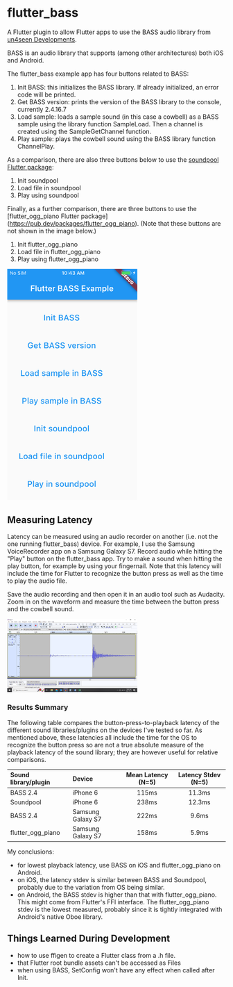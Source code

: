 # flutter_bass

A Flutter plugin to allow Flutter apps to use the BASS audio library
from [un4seen Developments](https://un4seen.com).

BASS is an audio library that supports (among other architectures) both iOS and Android.

The flutter_bass example app has four buttons related to BASS:
1. Init BASS: this initializes the BASS library.  If already initialized, an error code will be printed.
2. Get BASS version: prints the version of the BASS library to the console, currently 2.4.16.7
3. Load sample: loads a sample sound (in this case a cowbell) as a BASS sample using the library
function SampleLoad.  Then a channel is created using the SampleGetChannel function.
4. Play sample: plays the cowbell sound using the BASS library function ChannelPlay.

As a comparison, there are also three buttons below to use the [soundpool Flutter package](https://pub.dev/packages/soundpool):
1. Init soundpool
2. Load file in soundpool
3. Play using soundpool

Finally, as a further comparison, there are three buttons to use the [flutter_ogg_piano Flutter package]
(https://pub.dev/packages/flutter_ogg_piano). (Note that these buttons are not shown in the image below.)
1. Init flutter_ogg_piano
2. Load file in flutter_ogg_piano
3. Play using flutter_ogg_piano

<img
  src="/LatencyTesting/IMG_0034.PNG"
  alt="Example app screenshot"
  title="Example app screenshot"
  style="display: inline-block; margin: 0 auto; max-width: 300px">

## Measuring Latency

Latency can be measured using an audio recorder on another (i.e. not the one running flutter_bass) device.  For example, I use the Samsung VoiceRecorder app on a Samsung Galaxy S7.  Record audio while hitting the "Play" button on the flutter_bass app.
Try to make a sound when hitting the play button, for example by using your fingernail.  Note that this latency will include the time for Flutter to recognize the button press as well as the time to play the audio file.

Save the audio recording and then open it in an audio tool such as Audacity.  Zoom in on the waveform and
measure the time between the button press and the cowbell sound.

<img
  src="/LatencyTesting/LatencyMeasurementUsingAudacity.png"
  alt="Latency measurement using Audacity"
  title="Latency measurement using Audacity"
  style="display: inline-block; margin: 0 auto; max-width: 300px">

### Results Summary

The following table compares the button-press-to-playback latency of the different sound libraries/plugins on the devices I've tested so far.  As mentioned above, these latencies all include the time for the OS to recognize the button press so are not a true absolute measure of the playback latency of the sound library; they are however useful for relative comparisons.

| Sound library/plugin | Device            | Mean Latency (N=5) | Latency Stdev (N=5) |
| :---                 | :---              | :---:              | :---:         |
| BASS 2.4             | iPhone 6          | 115ms              |  11.3ms |
| Soundpool            | iPhone 6          | 238ms              | 12.3ms |
| BASS 2.4             | Samsung Galaxy S7 | 222ms              | 9.6ms |
| flutter_ogg_piano    | Samsung Galaxy S7 | 158ms              | 5.9ms |

My conclusions:
- for lowest playback latency, use BASS on iOS and flutter_ogg_piano on Android.
- on iOS, the latency stdev is similar between BASS and Soundpool, probably due to the variation from OS being similar.
- on Android, the BASS stdev is higher than that with flutter_ogg_piano.  This might come from Flutter's FFI interface.  The flutter_ogg_piano stdev is the lowest measured, probably since it is tightly integrated with Android's native Oboe library.

## Things Learned During Development
- how to use ffigen to create a Flutter class from a .h file.
- that Flutter root bundle assets can't be accessed as Files
- when using BASS, SetConfig won't have any effect when called after Init.  
